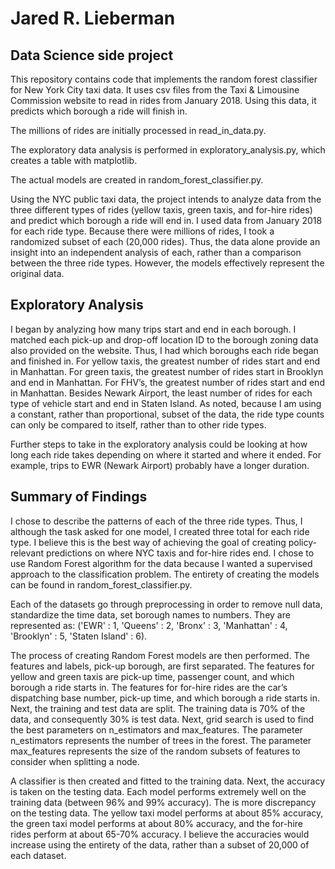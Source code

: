 # Jared R. Lieberman

## Data Science side project

This repository contains code that implements the random forest classifier
for New York City taxi data. It uses csv files from the Taxi & Limousine
Commission website to read in rides from January 2018. Using this data, it
predicts which borough a ride will finish in.

The millions of rides are initially processed in read_in_data.py.

The exploratory data analysis is performed in exploratory_analysis.py, which
creates a table with matplotlib.

The actual models are created in random_forest_classifier.py.

Using the NYC public taxi data, the project intends to analyze data from the three
different types of rides (yellow taxis, green taxis, and for-hire rides) and predict
which borough a ride will end in. I used data from January 2018 for each ride type.
Because there were millions of rides, I took a randomized subset of each (20,000 rides).
Thus, the data alone provide an insight into an independent analysis of each, rather
than a comparison between the three ride types. However, the models effectively represent
the original data.

## Exploratory Analysis

I began by analyzing how many trips start and end in each borough. I matched each pick-up
and drop-off location ID to the borough zoning data also provided on the website. Thus, I
had which boroughs each ride began and finished in. For yellow taxis, the greatest number of rides
start and end in Manhattan. For green taxis, the greatest number of rides start in Brooklyn
and end in Manhattan. For FHV’s, the greatest number of rides start and end in Manhattan.
Besides Newark Airport, the least number of rides for each type of vehicle start and end in
Staten Island. As noted, because I am using a constant, rather than proportional, subset
of the data, the ride type counts can only be compared to itself, rather than to other
ride types.

Further steps to take in the exploratory analysis could be looking at how long each ride 
takes depending on where it started and where it ended. For example, trips to 
EWR (Newark Airport) probably have a longer duration.

## Summary of Findings

I chose to describe the patterns of each of the three ride types.
Thus, I although the task asked for one model, I created three total for each ride type.
I believe this is the best way of achieving the goal of creating policy-relevant predictions
on where NYC taxis and for-hire rides end. I chose to use Random Forest algorithm for the 
data because I wanted a supervised approach to the classification problem. The entirety of 
creating the models can be found in random_forest_classifier.py.

Each of the datasets go through preprocessing in order to remove null data, standardize the
time data, set borough names to numbers. They are represented as:
('EWR' : 1, 'Queens' : 2, 'Bronx' : 3, 'Manhattan' : 4, 'Brooklyn' : 5, 'Staten Island' : 6).

The process of creating Random Forest models are then performed. The features and labels,
pick-up borough, are first separated. The features for yellow and green taxis are pick-up
time, passenger count, and which borough a ride starts in. The features for for-hire rides
are the car’s dispatching base number, pick-up time, and which borough a ride starts in. 
Next, the training and test data are split. The training data is 70% of the data, and 
consequently 30% is test data. Next, grid search is used to find the best parameters on
n_estimators and max_features. The parameter n_estimators represents the number of trees
in the forest. The parameter max_features represents the size of the random subsets of 
features to consider when splitting a node.

A classifier is then created and fitted to the training data. Next, the accuracy is taken
on the testing data. Each model performs extremely well on the training data 
(between 96% and 99% accuracy). The is more discrepancy on the testing data. The yellow
taxi model performs at about 85% accuracy, the green taxi model performs at about 80% accuracy,
and the for-hire rides perform at about 65-70% accuracy. I believe the accuracies would
increase using the entirety of the data, rather than a subset of 20,000 of each dataset.
